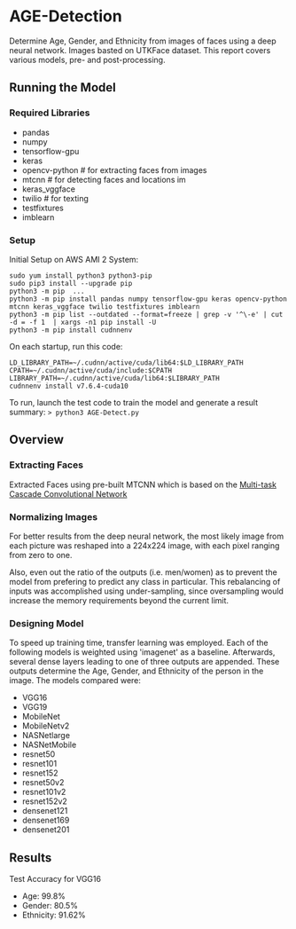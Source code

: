 # AGE-Detection
Determine Age, Gender, and Ethnicity from images of faces using a deep neural network.  Images basted on UTKFace dataset.  This report covers various models, pre- and post-processing.  

## Running the Model
### Required Libraries 
  *  pandas 
  *  numpy 
  *  tensorflow-gpu 
  *  keras 
  *  opencv-python # for extracting faces from images
  *  mtcnn # for detecting faces and locations im
  *  keras_vggface 
  *  twilio # for texting 
  *  testfixtures 
  * imblearn

### Setup
Initial Setup on AWS AMI 2 System: 
```
sudo yum install python3 python3-pip
sudo pip3 install --upgrade pip
python3 -m pip  ...
python3 -m pip install pandas numpy tensorflow-gpu keras opencv-python mtcnn keras_vggface twilio testfixtures imblearn
python3 -m pip list --outdated --format=freeze | grep -v '^\-e' | cut -d = -f 1  | xargs -n1 pip install -U
python3 -m pip install cudnnenv
```

On each startup, run this code:
``` batch
LD_LIBRARY_PATH=~/.cudnn/active/cuda/lib64:$LD_LIBRARY_PATH
CPATH=~/.cudnn/active/cuda/include:$CPATH
LIBRARY_PATH=~/.cudnn/active/cuda/lib64:$LIBRARY_PATH
cudnnenv install v7.6.4-cuda10
```

To run, launch the test code to train the model and generate a result summary:
`> python3 AGE-Detect.py`

## Overview
### Extracting Faces
Extracted Faces using pre-built MTCNN which is based on the [Multi-task Cascade Convolutional Network](https://arxiv.org/abs/1604.02878)

### Normalizing Images
For better results from the deep neural network, the most likely image from each picture was reshaped into a 224x224 image, with each pixel ranging from zero to one. 

Also, even out the ratio of the outputs (i.e. men/women) as to prevent the model from prefering to predict any class in particular.  This rebalancing of inputs was accomplished using under-sampling, since oversampling would increase the memory requirements beyond the current limit.  

### Designing Model 
To speed up training time, transfer learning was employed.  Each of the following models is weighted using 'imagenet' as a baseline.  Afterwards, several dense layers leading to one of three outputs are appended.  These outputs determine the Age, Gender, and Ethnicity of the person in the image.  The models compared were:
  * VGG16
  * VGG19
  * MobileNet
  * MobileNetv2
  * NASNetlarge
  * NASNetMobile
  * resnet50
  * resnet101
  * resnet152
  * resnet50v2
  * resnet101v2
  * resnet152v2
  * densenet121
  * densenet169
  * densenet201

## Results 
Test Accuracy for VGG16
  * Age: 99.8%
  * Gender: 80.5%
  * Ethnicity: 91.62%



